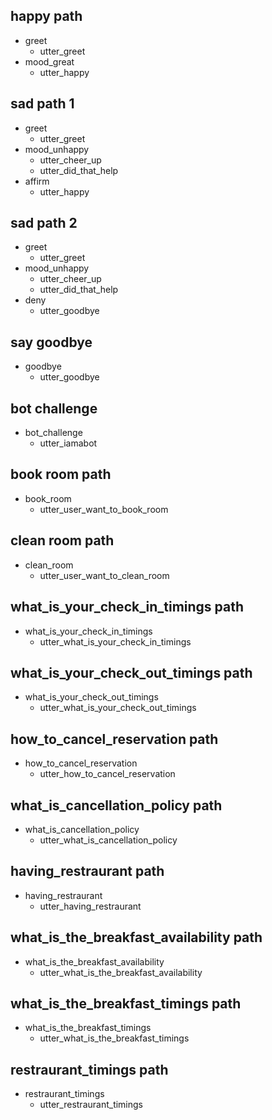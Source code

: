 ## happy path
* greet
  - utter_greet
* mood_great
  - utter_happy

## sad path 1
* greet
  - utter_greet
* mood_unhappy
  - utter_cheer_up
  - utter_did_that_help
* affirm
  - utter_happy

## sad path 2
* greet
  - utter_greet
* mood_unhappy
  - utter_cheer_up
  - utter_did_that_help
* deny
  - utter_goodbye

## say goodbye
* goodbye
  - utter_goodbye

## bot challenge
* bot_challenge
  - utter_iamabot

## book room path
* book_room
  - utter_user_want_to_book_room
  
## clean room path
* clean_room
  - utter_user_want_to_clean_room
  
## what_is_your_check_in_timings path
* what_is_your_check_in_timings
  - utter_what_is_your_check_in_timings

## what_is_your_check_out_timings path
* what_is_your_check_out_timings
  - utter_what_is_your_check_out_timings
  
## how_to_cancel_reservation path
* how_to_cancel_reservation
  - utter_how_to_cancel_reservation
  
## what_is_cancellation_policy path
* what_is_cancellation_policy
  - utter_what_is_cancellation_policy 

## having_restraurant path
* having_restraurant
  - utter_having_restraurant
 
## what_is_the_breakfast_availability path
* what_is_the_breakfast_availability
  - utter_what_is_the_breakfast_availability
  
## what_is_the_breakfast_timings path
* what_is_the_breakfast_timings
  - utter_what_is_the_breakfast_timings
  
## restraurant_timings path 
* restraurant_timings
  - utter_restraurant_timings
